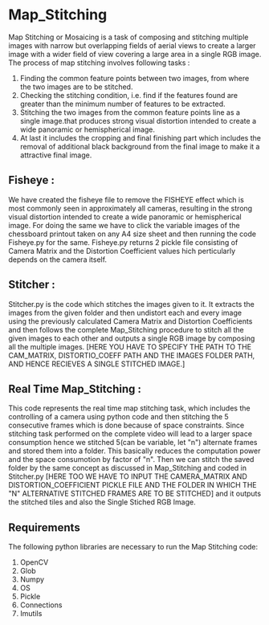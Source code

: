 # Map_Stitching
Map Stitching or Mosaicing is a task of composing and stitching multiple images with narrow but overlapping fields of aerial views to create a larger image with a wider field of view covering a large area in a single RGB image.
The process of map stitching involves following tasks : 
  1) Finding the common feature points between two images, from where the two images are to be stitched.
  2) Checking the stitching condition, i.e. find if the features found are greater than the minimum number of features to be extracted.
  3) Stitching the two images from the common feature points line as a single image.that produces strong visual distortion intended to create a wide panoramic or hemispherical image. 
  4) At last it includes the cropping and final finishing part which includes the removal of additional black background from the final image to make it a attractive final image.

## Fisheye :
We have created the fisheye file to remove the FISHEYE effect which is most commonly seen in approximately all cameras, resulting in the strong visual distortion intended to create a wide panoramic or hemispherical image. For doing the same we have to click the variable images of the chessboard printout taken on any A4 size sheet and then running the code Fisheye.py for the same. Fisheye.py returns 2 pickle file consisting of Camera Matrix and the Distortion Coefficient values hich perticularly depends on the camera itself.

## Stitcher : 
Stitcher.py is the code which stitches the images given to it. It extracts the images from the given folder and then undistort each and every image using the previously calculated Camera Matrix and Distortion Coefficients and then follows the complete Map_Stitching procedure to stitch all the given images to each other and outputs a single RGB image by composing all the multiple images.
[HERE YOU HAVE TO SPECIFY THE PATH TO THE CAM_MATRIX, DISTORTIO_COEFF PATH AND THE IMAGES FOLDER PATH, AND HENCE RECIEVES A SINGLE STITCHED IMAGE.]

## Real Time Map_Stitching : 
This code represents the real time map stitching task, which includes the controlling of a camera using python code and then stitching the 5 consecutive frames which is done because of space constraints. Since stitching task performed on the complete video will lead to a larger space consumption hence we stitched 5(can be variable, let "n") alternate frames and stored them into a folder. This basically reduces the computation power and the space consumotion by factor of "n". Then we can stitch the saved folder by the same concept as discussed in Map_Stitching and coded in Stitcher.py                                                   [HERE TOO WE HAVE TO INPUT THE CAMERA_MATRIX AND DISTORTION_COEFFICIENT PICKLE FILE AND THE FOLDER IN WHICH THE "N" ALTERNATIVE STITCHED FRAMES ARE TO BE STITCHED] and it outputs the stitched tiles and also the Single Stiched RGB Image.                    
## Requirements 
The following python libraries are necessary to run the Map Stitching code:
  1) OpenCV
  2) Glob
  3) Numpy
  4) OS
  5) Pickle
  6) Connections
  7) Imutils
